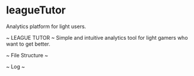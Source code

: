 # leagueTutor
Analytics platform for light users.

~ LEAGUE TUTOR ~
Simple and intuitive analytics tool for light gamers who want to get better.




~ File Structure ~

~ Log ~
